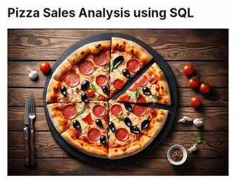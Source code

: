 # Pizza Sales Analysis using SQL

![Pizza](https://github.com/shrushtijadhav/pizza_sales_analysis_using_sql/blob/main/pizza-image.jpg)
